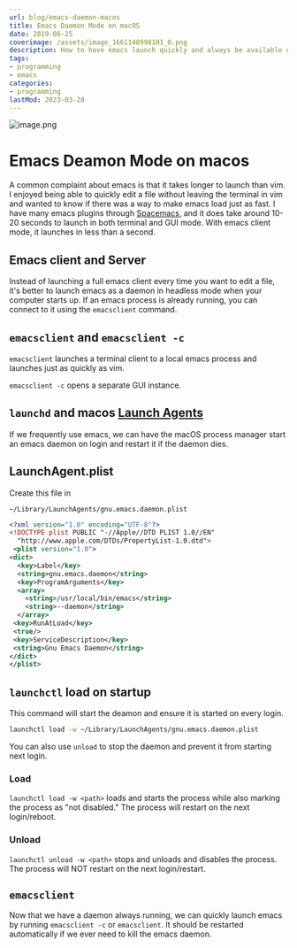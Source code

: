```yaml
---
url: blog/emacs-daemon-macos
title: Emacs Daemon Mode on macOS
date: 2019-06-25
coverimage: /assets/image_1661148998101_0.png
description: How to have emacs launch quickly and always be available on macos
tags:
- programming
- emacs
categories:
- programming
lastMod: 2023-03-28
---
```

![image.png](/assets/image_1661148998101_0.png)

# Emacs Deamon Mode on macos

A common complaint about emacs is that it takes longer to launch than vim. I enjoyed being able to quickly edit a file without leaving the terminal in vim and wanted to know if there was a way to make emacs load just as fast. I have many emacs plugins through [Spacemacs](https://www.spacemacs.org/), and it does take around 10-20 seconds to launch in both terminal and GUI mode. With emacs client mode, it launches in less than a second.

## Emacs client and Server

Instead of launching a full emacs client every time you want to edit a file, it's better to launch emacs as a daemon in headless mode when your computer starts up. If an emacs process is already running, you can connect to it using the `emacsclient` command.

## `emacsclient` and `emacsclient -c`

`emacsclient` launches a terminal client to a local emacs process and launches just as quickly as vim.

`emacsclient -c` opens a separate GUI instance.

## `launchd` and macos [Launch Agents](https://developer.apple.com/library/archive/documentation/MacOSX/Conceptual/BPSystemStartup/Chapters/Introduction.html "Launch Agents")

If we frequently use emacs, we can have the macOS process manager start an emacs daemon on login and restart it if the daemon dies.

## LaunchAgent.plist

Create this file in

`~/Library/LaunchAgents/gnu.emacs.daemon.plist`

``` xml
<?xml version="1.0" encoding="UTF-8"?>
<!DOCTYPE plist PUBLIC "-//Apple//DTD PLIST 1.0//EN"
  "http://www.apple.com/DTDs/PropertyList-1.0.dtd">
 <plist version="1.0">
<dict>
  <key>Label</key>
  <string>gnu.emacs.daemon</string>
  <key>ProgramArguments</key>
  <array>
    <string>/usr/local/bin/emacs</string>
    <string>--daemon</string>
  </array>
 <key>RunAtLoad</key>
 <true/>
 <key>ServiceDescription</key>
 <string>Gnu Emacs Daemon</string>
</dict>
</plist>
```

## `launchctl` load on startup

This command will start the deamon and ensure it is started on every login.

``` bash
launchctl load -w ~/Library/LaunchAgents/gnu.emacs.daemon.plist
```

You can also use `unload` to stop the daemon and prevent it from starting next login.

### Load

`launchctl load -w <path>` loads and starts the process while also marking the process as "not disabled." The process will restart on the next login/reboot.

### Unload

`launchctl unload -w <path>` stops and unloads and disables the process. The process will NOT restart on the next login/restart.

## `emacsclient`

Now that we have a daemon always running, we can quickly launch emacs by running `emacsclient -c` or `emacsclient`. It should be restarted automatically if we ever need to kill the emacs daemon.
